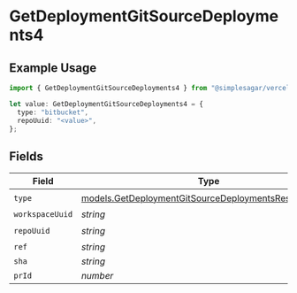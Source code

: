 # GetDeploymentGitSourceDeployments4

## Example Usage

```typescript
import { GetDeploymentGitSourceDeployments4 } from "@simplesagar/vercel/models/getdeploymentop.js";

let value: GetDeploymentGitSourceDeployments4 = {
  type: "bitbucket",
  repoUuid: "<value>",
};
```

## Fields

| Field                                                                                                              | Type                                                                                                               | Required                                                                                                           | Description                                                                                                        |
| ------------------------------------------------------------------------------------------------------------------ | ------------------------------------------------------------------------------------------------------------------ | ------------------------------------------------------------------------------------------------------------------ | ------------------------------------------------------------------------------------------------------------------ |
| `type`                                                                                                             | [models.GetDeploymentGitSourceDeploymentsResponseType](../models/getdeploymentgitsourcedeploymentsresponsetype.md) | :heavy_check_mark:                                                                                                 | N/A                                                                                                                |
| `workspaceUuid`                                                                                                    | *string*                                                                                                           | :heavy_minus_sign:                                                                                                 | N/A                                                                                                                |
| `repoUuid`                                                                                                         | *string*                                                                                                           | :heavy_check_mark:                                                                                                 | N/A                                                                                                                |
| `ref`                                                                                                              | *string*                                                                                                           | :heavy_minus_sign:                                                                                                 | N/A                                                                                                                |
| `sha`                                                                                                              | *string*                                                                                                           | :heavy_minus_sign:                                                                                                 | N/A                                                                                                                |
| `prId`                                                                                                             | *number*                                                                                                           | :heavy_minus_sign:                                                                                                 | N/A                                                                                                                |